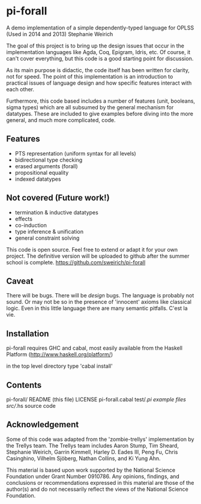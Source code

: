 pi-forall
=========
   A demo implementation of a simple dependently-typed language for OPLSS
   (Used in 2014 and 2013)
	Stephanie Weirich

The goal of this project is to bring up the design issues that occur in the
implementation languages like Agda, Coq, Epigram, Idris, etc. Of course, it
can't cover everything, but this code is a good starting point for discussion.

As its main purpose is didactic, the code itself has been written for
clarity, not for speed. The point of this implementation is an introduction to
practical issues of language design and how specific features interact with
each other. 

Furthermore, this code based includes a number of features (unit, booleans,
sigma types) which are all subsumed by the general mechanism for
datatypes. These are included to give examples before diving into the more
general, and much more complicated, code. 


Features
--------
  - PTS representation (uniform syntax for all levels)
  - bidirectional type checking
  - erased arguments (forall)
  - propositional equality 
  - indexed datatypes 

Not covered (Future work!)
--------------------------
  - termination & inductive datatypes
  - effects
  - co-induction
  - type inference & unification
  - general constraint solving

This code is open source. Feel free to extend or adapt it for your own
project. The definitive version will be uploaded to github after the summer 
school is complete. 
  https://github.com/sweirich/pi-forall

Caveat 
------
There will be bugs. There will be *design* bugs. The language is probably not
sound. Or may not be so in the presence of 'innocent' axioms like classical
logic. Even in this little language there are many semantic pitfalls. C'est la
vie.

Installation
----------
  pi-forall requires GHC and cabal, most easily available from 
  the Haskell Platform (http://www.haskell.org/platform/) 
  
  in the top level directory type 'cabal install'

Contents
--------
pi-forall/
  README (this file)
  LICENSE
  pi-forall.cabal
  test/*.pi          example files
  src/*.hs           source code

Acknowledgement
---------------

Some of this code was adapted from the 'zombie-trellys' implementation by the
Trellys team. The Trellys team includes Aaron Stump, Tim Sheard, Stephanie
Weirich, Garrin Kimmell, Harley D. Eades III, Peng Fu, Chris Casinghino,
Vilhelm Sjöberg, Nathan Collins, and Ki Yung Ahn.

This material is based upon work supported by the National Science Foundation
under Grant Number 0910786. Any opinions, findings, and conclusions or
recommendations expressed in this material are those of the author(s) and do
not necessarily reflect the views of the National Science Foundation.
